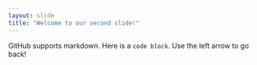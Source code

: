 ```yaml
---
layout: slide
title: "Welcome to our second slide!"
---
```

GitHub supports markdown. Here is a ```code block```.
Use the left arrow to go back!
